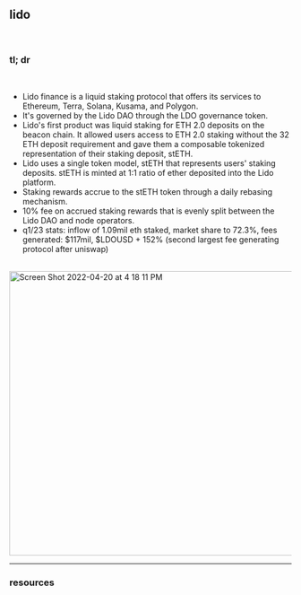 ## lido

<br>

### tl; dr

<br>

* Lido finance is a liquid staking protocol that offers its services to Ethereum, Terra, Solana, Kusama, and Polygon.
* It's governed by the Lido DAO through the LDO governance token.
* Lido's first product was liquid staking for ETH 2.0 deposits on the beacon chain. It allowed users access to ETH 2.0 staking without the 32 ETH deposit requirement and gave them a composable tokenized representation of their staking deposit, stETH.
* Lido uses a single token model, stETH that represents users' staking deposits. stETH is minted at 1:1 ratio of ether deposited into the Lido platform.
* Staking rewards accrue to the stETH token through a daily rebasing mechanism.
* 10% fee on accrued staking rewards that is evenly split between the Lido DAO and node operators.
* q1/23 stats: inflow of 1.09mil eth staked, market share to 72.3%, fees generated: $117mil, $LDOUSD + 152% (second largest fee generating protocol after uniswap)

<br>

<img width="507" alt="Screen Shot 2022-04-20 at 4 18 11 PM" src="https://user-images.githubusercontent.com/1130416/164340131-8415e886-5a7d-4705-ab4d-210677cba6db.png">

<br>

----

### resources
